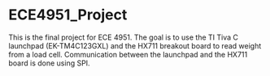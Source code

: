 # ECE4951_Project

This is the final project for ECE 4951. The goal is to use the TI Tiva C launchpad (EK-TM4C123GXL) and the HX711 breakout board to read weight from a load cell. Communication between the launchpad and the HX711 board is done using SPI.
